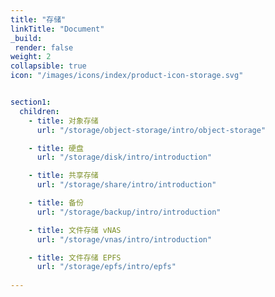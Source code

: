 ```yaml
---
title: "存储"
linkTitle: "Document"
_build:
 render: false 
weight: 2
collapsible: true
icon: "/images/icons/index/product-icon-storage.svg"


section1:
  children:
    - title: 对象存储
      url: "/storage/object-storage/intro/object-storage"

    - title: 硬盘
      url: "/storage/disk/intro/introduction"  

    - title: 共享存储
      url: "/storage/share/intro/introduction" 

    - title: 备份
      url: "/storage/backup/intro/introduction"   

    - title: 文件存储 vNAS
      url: "/storage/vnas/intro/introduction"

    - title: 文件存储 EPFS
      url: "/storage/epfs/intro/epfs"
     
---
```


